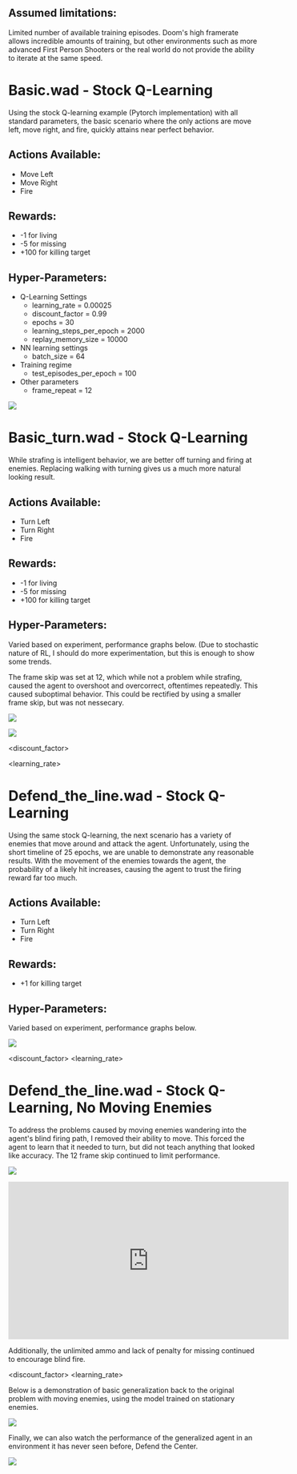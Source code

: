 ## Assumed limitations:

Limited number of available training episodes. Doom's high framerate allows incredible amounts of training, but other environments such as more advanced First Person Shooters or the real world do not provide the ability to iterate at the same speed. 


# Basic.wad - Stock Q-Learning

Using the stock Q-learning example (Pytorch implementation) with all standard parameters, the basic scenario where the only actions are move left, move right, and fire, quickly attains near perfect behavior. 


## Actions Available:
* Move Left
* Move Right
* Fire

## Rewards:
* -1 for living
* -5 for missing
* +100 for killing target

## Hyper-Parameters:
* Q-Learning Settings
    * learning_rate = 0.00025
    * discount_factor = 0.99
    * epochs = 30
    * learning_steps_per_epoch = 2000
    * replay_memory_size = 10000
* NN learning settings
    * batch_size = 64
* Training regime
    * test_episodes_per_epoch = 100
* Other parameters
    * frame_repeat = 12

[![](http://img.youtube.com/vi/m-DYZ1N2oO8/0.jpg)](http://www.youtube.com/watch?v=m-DYZ1N2oO8 "Strafing Demo")

<test line graph > 


# Basic_turn.wad - Stock Q-Learning

While strafing is intelligent behavior, we are better off turning and firing at enemies. Replacing walking with turning gives us a much more natural looking result.

## Actions Available:
* Turn Left
* Turn Right
* Fire

## Rewards:
* -1 for living
* -5 for missing
* +100 for killing target


## Hyper-Parameters: 
Varied based on experiment, performance graphs below. (Due to stochastic nature of RL, I should do more experimentation, but this is enough to show some trends.

The frame skip was set at 12, which while not a problem while strafing, caused the agent to overshoot and overcorrect, oftentimes repeatedly. This caused suboptimal behavior. This could be rectified by using a smaller frame skip, but was not nessecary.

[![](http://img.youtube.com/vi/Gnqm0H2Nvec/0.jpg)](http://www.youtube.com/watch?v=Gnqm0H2Nvec "Turning Demo 1")

[![](http://img.youtube.com/vi/gEkVpXXfXHs/0.jpg)](http://www.youtube.com/watch?v=gEkVpXXfXHs "Turning Demo 2")


<discount_factor>

<learning_rate>


# Defend_the_line.wad - Stock Q-Learning

Using the same stock Q-learning, the next scenario has a variety of enemies that move around and attack the agent. Unfortunately, using the short timeline of 25 epochs, we are unable to demonstrate any reasonable results. With the movement of the enemies towards the agent, the probability of a likely hit increases, causing the agent to trust the firing reward far too much. 

## Actions Available:
* Turn Left
* Turn Right
* Fire

## Rewards:
* +1 for killing target

## Hyper-Parameters: 
Varied based on experiment, performance graphs below. 


[![](http://img.youtube.com/vi/gEkVpXXfXHs/0.jpg)](http://www.youtube.com/watch?v=gEkVpXXfXHs "Defend the Line Stock")

<discount_factor>
<learning_rate>


# Defend_the_line.wad - Stock Q-Learning, No Moving Enemies

To address the problems caused by moving enemies wandering into the agent's blind firing path, I removed their ability to move. This forced the agent to learn that it needed to turn, but did not teach anything that looked like accuracy. The 12 frame skip continued to limit performance. 

[![](http://img.youtube.com/vi/U51vwBFBj2s/0.jpg)](http://www.youtube.com/watch?v=U51vwBFBj2s "Defend the Line Stationary")

<iframe width="560" height="315" src="https://www.youtube.com/embed/U51vwBFBj2s" frameborder="0" allow="accelerometer; autoplay; encrypted-media; gyroscope; picture-in-picture" allowfullscreen></iframe>


Additionally, the unlimited ammo and lack of penalty for missing continued to encourage blind fire. 

<discount_factor>
<learning_rate>

Below is a demonstration of basic generalization back to the original problem with moving enemies, using the model trained on stationary enemies. 

[![](http://img.youtube.com/vi/dV5MpiGMj8c/0.jpg)](http://www.youtube.com/watch?v=dV5MpiGMj8c "Defend the Line Generalized")

Finally, we can also watch the performance of the generalized agent in an environment it has never seen before, Defend the Center.

[![](http://img.youtube.com/vi/D5Lgoez-4ok/0.jpg)](http://www.youtube.com/watch?v=D5Lgoez-4ok "Defend the Center Generalized")
